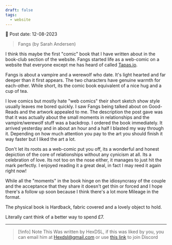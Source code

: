 ```yaml
---
draft: false
tags:
  - website
---
```


📆 Post date: 12-08-2023

> Fangs (by Sarah Andersen)

I think this maybe the first "comic" book that I have written about in the book-club section of the website. Fangs started life as a web-comic on a website that everyone except me has heard of called [Tapas.io](http://tapas.io/).

Fangs is about a vampire and a werewolf who date. It's light hearted and far deeper than it first appears. The two characters have genuine warmth for each-other. While short, its the comic book equivalent of a nice hug and a cup of tea.

I love comics but mostly hate "web comics" their short sketch show style usually leaves me bored quickly. I saw Fangs being talked about on Good-Reads and the artwork appealed to me. The description the post gave was that it was actually about the small moments in relationships and the vampire/werewolf stuff was a backdrop. I ordered the book immediately. It arrived yesterday and in about an hour and a half I blasted my way through it. Depending on how much attention you pay to the art you should finish it way faster but I liked the art a lot.

Don't let its roots as a web-comic put you off, its a wonderful and honest depiction of the core of relationships without any cynicism at all. Its a celebration of love. Its not too on the nose either, it manages to just hit the mark perfectly. I enjoyed reading it a great deal, in fact I may reed it again right now!

While all the "moments" in the book hinge on the idiosyncrasy of the couple and the acceptance that they share it doesn't get thin or forced and I hope there's a follow up soon because I think there's a lot more Mileage in the format.

The physical book is Hardback, fabric covered and a lovely object to hold.

Literally cant think of a better way to spend £7.

---

> [!info] Note
> This Was written by HexDSL, if this was liked by you, you can email him at [Hexdsl@gmail.com](mailto:hexdsl@gmail.com) or use [this link](https://discord.hexdsl.com) to join Discord
